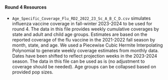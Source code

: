 #### Round 4 Resources

* `Age_Specific_Coverage_Flu_RD2_2022_23_Sc_A_B_C_D.csv` simulates influenza vaccine coverage in fall-winter 2023-2024 to be used for round 4. The data in this file provides weekly cumulative coverages by state and adult and child age groups. Estimates are based on the reported coverage of the flu vaccine in the 2021-2022 fall season by month, state, and age. We used a Piecewise Cubic Hermite Interpolating Polynomial to generate weekly coverage estimates from monthly data. Dates have been shifted to reflect projection weeks in the 2023-2024 season. The data in this file can be used as is (no adjustment to coverage should be needed). Age groups can be collapsed based on provided pop sizes.

